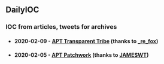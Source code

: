 ## DailyIOC
### IOC from articles, tweets for archives 

<ul>
  <li><h4>2020-02-09 - <a href ="https://github.com/StrangerealIntel/DailyIOC/blob/master/2020-02-09/Transparent%20Tribe.csv">APT Transparent Tribe</a> (thanks to <a href ="https://twitter.com/_re_fox">_re_fox</a>)</h4></li>
  <li><h4>2020-02-05 - <a href ="https://github.com/StrangerealIntel/DailyIOC/blob/master/2020-02-05/Patchwork.csv">APT Patchwork</a> (thanks to <a href ="https://twitter.com/JAMESWT_MHT">JAMESWT</a>)</h4></li>
